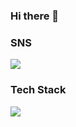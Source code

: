 ### Hi there 👋

<!--
**Leehyewon96/Leehyewon96** is a ✨ _special_ ✨ repository because its `README.md` (this file) appears on your GitHub profile.

Here are some ideas to get you started:

- 🔭 I’m currently working on ...
- 🌱 I’m currently learning ...
- 👯 I’m looking to collaborate on ...
- 🤔 I’m looking for help with ...
- 💬 Ask me about ...
- 📫 How to reach me: ...
- 😄 Pronouns: ...
- ⚡ Fun fact: ...
-->

### SNS
<a href="https://www.instagram.com/hyeoniworld" target="_blank"><img src="https://img.shields.io/badge/Instagram-E4405F?style=flat-square&logo=instagram&logoColor=white"/></a>


### Tech Stack
<img src="https://img.shields.io/badge/-A8B9CC?style=for-the-badge&logo=c&logoColor=black">


